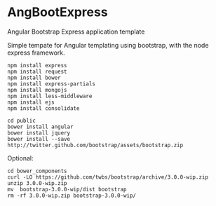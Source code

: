 AngBootExpress
==============

Angular Bootstrap Express application template

Simple tempate for Angular templating using bootstrap, with the node express framework.

```
npm install express
npm install request
npm install bower
npm install express-partials
npm install mongojs
npm install less-middleware
npm install ejs
npm install consolidate

```

```
cd public
bower install angular
bower install jquery
bower install --save http://twitter.github.com/bootstrap/assets/bootstrap.zip
```
Optional:
```
cd bower_components
curl -LO https://github.com/twbs/bootstrap/archive/3.0.0-wip.zip
unzip 3.0.0-wip.zip
mv  bootstrap-3.0.0-wip/dist bootstrap   
rm -rf 3.0.0-wip.zip bootstrap-3.0.0-wip/ 
```
